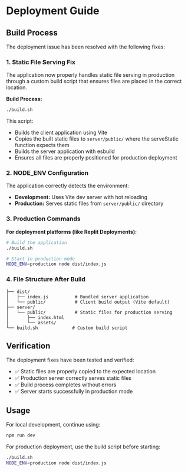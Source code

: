 # Deployment Guide

## Build Process

The deployment issue has been resolved with the following fixes:

### 1. Static File Serving Fix

The application now properly handles static file serving in production through a custom build script that ensures files are placed in the correct location.

**Build Process:**
```bash
./build.sh
```

This script:
- Builds the client application using Vite
- Copies the built static files to `server/public/` where the serveStatic function expects them
- Builds the server application with esbuild
- Ensures all files are properly positioned for production deployment

### 2. NODE_ENV Configuration

The application correctly detects the environment:
- **Development:** Uses Vite dev server with hot reloading
- **Production:** Serves static files from `server/public/` directory

### 3. Production Commands

**For deployment platforms (like Replit Deployments):**
```bash
# Build the application
./build.sh

# Start in production mode
NODE_ENV=production node dist/index.js
```

### 4. File Structure After Build

```
├── dist/
│   ├── index.js          # Bundled server application
│   └── public/           # Client build output (Vite default)
├── server/
│   └── public/           # Static files for production serving
│       ├── index.html
│       └── assets/
└── build.sh             # Custom build script
```

## Verification

The deployment fixes have been tested and verified:
- ✅ Static files are properly copied to the expected location
- ✅ Production server correctly serves static files
- ✅ Build process completes without errors
- ✅ Server starts successfully in production mode

## Usage

For local development, continue using:
```bash
npm run dev
```

For production deployment, use the build script before starting:
```bash
./build.sh
NODE_ENV=production node dist/index.js
```